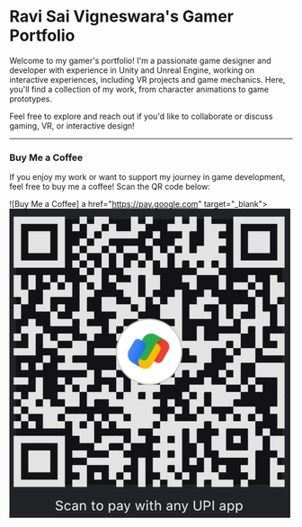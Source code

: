 # Ravi Sai Vigneswara's Gamer Portfolio

Welcome to my gamer's portfolio! I'm a passionate game designer and developer with experience in Unity and Unreal Engine, working on interactive experiences, including VR projects and game mechanics. Here, you'll find a collection of my work, from character animations to game prototypes.

Feel free to explore and reach out if you'd like to collaborate or discuss gaming, VR, or interactive design!

---

### Buy Me a Coffee

If you enjoy my work or want to support my journey in game development, feel free to buy me a coffee! Scan the QR code below:

![Buy Me a Coffee]
a href="https://pay.google.com" target="_blank">
<img src="https://github.com/ravisairockey/VoiceChanger/blob/main/WhatsApp%20Image%202024-09-13%20at%2004.11.17_a883a27e.jpg" 
     alt="Voice Changer Screenshot" 
     width="500" 
     height="550" 
     title="Voice Changer Screenshot use for fun ">
</a>
